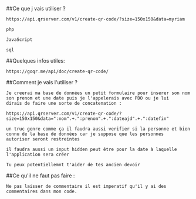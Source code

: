 ##Ce que j vais utiliser ?

	https://api.qrserver.com/v1/create-qr-code/?size=150x150&data=myriam

	php

	JavaScript

	sql

##Quelques infos utiles:

	https://goqr.me/api/doc/create-qr-code/

##Comment je vais l'utiliser ?

	Je creerai ma base de données un petit formulaire pour inserer son nom son prenom et une date puis je l'appelerais avec PDO ou je lui
	dirais de faire une sorte de concatenation : 

	https://api.qrserver.com/v1/create-qr-code/?size=150x150&data=":nom".+.":prenom".+.":dateajd".+.":datefin" 

	un truc genre comme ça il faudra aussi verifier si la personne et bien connu de la base de données car je suppose que les personnes 	 autoriser seront restreintes

	il faudra aussi un input hidden peut être pour la date à laquelle l'application sera créer 
	
	Tu peux potentiellemnt t'aider de tes ancien devoir 

##Ce qu'il ne faut pas faire :

	Ne pas laisser de commentaire il est imperatif qu'il y ai des commentaires dans mon code.
